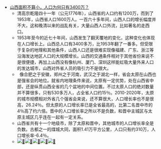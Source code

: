 - [山西面积不算小，人口为何只有3400万？](https://mp.weixin.qq.com/s?__biz=MzA3MjcyMzY3Mg==&mid=2650725029&idx=2&sn=1a33e1ec84551f353672a7477ce61e79&chksm=87138712b0640e048d4715c9c3a6bb8a440a185da30d41c6ceadf2bb30d5dcaebbc36146d3fb&mpshare=1&scene=1&srcid=0721ktXKChNTvJijJXxod1W0&sharer_sharetime=1658382211362&sharer_shareid=c51b7b13a0b085484bc7a81d87b76e86)
    - 清高宗乾隆四十一年（公元1776年），山西省的人口约有1200万，而到了1953年，山西省人口1600万人。一百六十多年间，山西人口的增长幅度并不大，这和晚清以来的战乱有关，大量山西人口外流，比如著名的走西口。
    - 1953年至今的近七十年间，山西发生了翻天覆地的变化，这种变化也体现在人口增长上。山西总人口有3400多万，比1953年翻了一番多。但受限于复杂的地理和其他条件，山西人口还是很难实现像福建、广东、浙江等沿海发达地区人口的大规模增长。山西的交通条件相对于其他省份来说不是很便捷，再加上山西没有像杭州、厦门、深圳这样能虹吸大量外来人口的发达城市，山西对外省人员的吸引力不是很大。
    -   像合肥之于安徽，郑州之于河南，武汉之于湖北一样，省会太原在山西也是强省会的地位。就省内地理条件来说，太原有一定优势，处在山西省中部，还是纵贯山西全省的几个盆地的中间位置。不过太原人口的绝对数量并不算很多，只有530多万人，占全省人口约15％。2010-2020年，太原的城市规模相对外省几个强省会来说，还不算很大，人口增长率也不是很高，26.24％。但太原的人口增长率已是全省最高的，比第二名晋中市的4％高了约六倍。晋中的人口增长率之所以不是负数，和晋中主城区与太原主城区几乎连在一起有一定关系。
    - 山西省共有十一个地级市，除了太原和晋中，其他城市的人口增长率全是负数。古都之一的煤城大同，面积1.41万平方公里，人口只有约310万，人口增长率-6.4％。
    - ![](https://www.diigo.com/file/image/bcbcrqpszpdrdoqerczeqoebdco/https%3A%2F%2Fmp.weixin.qq.com%2Fs%3F__biz%3DMzA3MjcyMzY3Mg%3D%3D%26mid%3D2650725029%26idx%3D2%26sn%3D1a33e1ec84551f353672a7477ce61e79%26chksm%3D87138712b0640e048d4715c9c3a6bb8a440a185da30d41c6ceadf2bb30d5dcaebbc36146d3fb%26mpshare%3D1%26scene%3D1%26srcid%3D0721ktXKChNTvJijJXxod1W0%26sharer_sharetime.jpg)[🔗](https://www.diigo.com/file/image/bcbcrqpszpdrdoqerczeqoebdco/https%3A%2F%2Fmp.weixin.qq.com%2Fs%3F__biz%3DMzA3MjcyMzY3Mg%3D%3D%26mid%3D2650725029%26idx%3D2%26sn%3D1a33e1ec84551f353672a7477ce61e79%26chksm%3D87138712b0640e048d4715c9c3a6bb8a440a185da30d41c6ceadf2bb30d5dcaebbc36146d3fb%26mpshare%3D1%26scene%3D1%26srcid%3D0721ktXKChNTvJijJXxod1W0%26sharer_sharetime.jpg)![](https://www.diigo.com/file/image/bcbcrqpszpdrdoqdcpzeqoebdbr/https%3A%2F%2Fmp.weixin.qq.com%2Fs%3F__biz%3DMzA3MjcyMzY3Mg%3D%3D%26mid%3D2650725029%26idx%3D2%26sn%3D1a33e1ec84551f353672a7477ce61e79%26chksm%3D87138712b0640e048d4715c9c3a6bb8a440a185da30d41c6ceadf2bb30d5dcaebbc36146d3fb%26mpshare%3D1%26scene%3D1%26srcid%3D0721ktXKChNTvJijJXxod1W0%26sharer_sharetime.jpg)[🔗](https://www.diigo.com/file/image/bcbcrqpszpdrdoqdcpzeqoebdbr/https%3A%2F%2Fmp.weixin.qq.com%2Fs%3F__biz%3DMzA3MjcyMzY3Mg%3D%3D%26mid%3D2650725029%26idx%3D2%26sn%3D1a33e1ec84551f353672a7477ce61e79%26chksm%3D87138712b0640e048d4715c9c3a6bb8a440a185da30d41c6ceadf2bb30d5dcaebbc36146d3fb%26mpshare%3D1%26scene%3D1%26srcid%3D0721ktXKChNTvJijJXxod1W0%26sharer_sharetime.jpg)![](https://www.diigo.com/file/image/bcbcrqpszpdrdoqocbzeqodrqco/https%3A%2F%2Fmp.weixin.qq.com%2Fs%3F__biz%3DMzA3MjcyMzY3Mg%3D%3D%26mid%3D2650725029%26idx%3D2%26sn%3D1a33e1ec84551f353672a7477ce61e79%26chksm%3D87138712b0640e048d4715c9c3a6bb8a440a185da30d41c6ceadf2bb30d5dcaebbc36146d3fb%26mpshare%3D1%26scene%3D1%26srcid%3D0721ktXKChNTvJijJXxod1W0%26sharer_sharetime.jpg)[🔗](https://www.diigo.com/file/image/bcbcrqpszpdrdoqocbzeqodrqco/https%3A%2F%2Fmp.weixin.qq.com%2Fs%3F__biz%3DMzA3MjcyMzY3Mg%3D%3D%26mid%3D2650725029%26idx%3D2%26sn%3D1a33e1ec84551f353672a7477ce61e79%26chksm%3D87138712b0640e048d4715c9c3a6bb8a440a185da30d41c6ceadf2bb30d5dcaebbc36146d3fb%26mpshare%3D1%26scene%3D1%26srcid%3D0721ktXKChNTvJijJXxod1W0%26sharer_sharetime.jpg)![](https://www.diigo.com/file/image/bcbcrqpszpdrdoqoarzeqodrqcd/https%3A%2F%2Fmp.weixin.qq.com%2Fs%3F__biz%3DMzA3MjcyMzY3Mg%3D%3D%26mid%3D2650725029%26idx%3D2%26sn%3D1a33e1ec84551f353672a7477ce61e79%26chksm%3D87138712b0640e048d4715c9c3a6bb8a440a185da30d41c6ceadf2bb30d5dcaebbc36146d3fb%26mpshare%3D1%26scene%3D1%26srcid%3D0721ktXKChNTvJijJXxod1W0%26sharer_sharetime.jpg)[🔗](https://www.diigo.com/file/image/bcbcrqpszpdrdoqoarzeqodrqcd/https%3A%2F%2Fmp.weixin.qq.com%2Fs%3F__biz%3DMzA3MjcyMzY3Mg%3D%3D%26mid%3D2650725029%26idx%3D2%26sn%3D1a33e1ec84551f353672a7477ce61e79%26chksm%3D87138712b0640e048d4715c9c3a6bb8a440a185da30d41c6ceadf2bb30d5dcaebbc36146d3fb%26mpshare%3D1%26scene%3D1%26srcid%3D0721ktXKChNTvJijJXxod1W0%26sharer_sharetime.jpg)![](https://www.diigo.com/file/image/bcbcrqpszpdrdoqesszeqodrqcc/https%3A%2F%2Fmp.weixin.qq.com%2Fs%3F__biz%3DMzA3MjcyMzY3Mg%3D%3D%26mid%3D2650725029%26idx%3D2%26sn%3D1a33e1ec84551f353672a7477ce61e79%26chksm%3D87138712b0640e048d4715c9c3a6bb8a440a185da30d41c6ceadf2bb30d5dcaebbc36146d3fb%26mpshare%3D1%26scene%3D1%26srcid%3D0721ktXKChNTvJijJXxod1W0%26sharer_sharetime.jpg)[🔗](https://www.diigo.com/file/image/bcbcrqpszpdrdoqesszeqodrqcc/https%3A%2F%2Fmp.weixin.qq.com%2Fs%3F__biz%3DMzA3MjcyMzY3Mg%3D%3D%26mid%3D2650725029%26idx%3D2%26sn%3D1a33e1ec84551f353672a7477ce61e79%26chksm%3D87138712b0640e048d4715c9c3a6bb8a440a185da30d41c6ceadf2bb30d5dcaebbc36146d3fb%26mpshare%3D1%26scene%3D1%26srcid%3D0721ktXKChNTvJijJXxod1W0%26sharer_sharetime.jpg)
